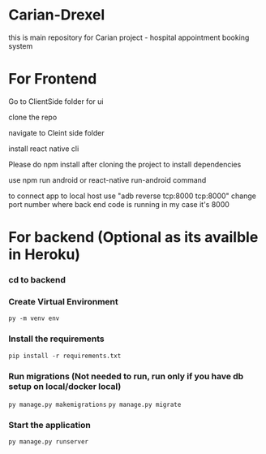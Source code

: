 # Carian-Drexel
this is main repository for Carian project - hospital appointment booking system 

# For Frontend

Go to ClientSide folder for ui 

clone the repo

navigate to Cleint side folder

install react native cli


Please do npm install after cloning the project to install dependencies

use npm run android or react-native run-android command

to connect app to local host use "adb reverse tcp:8000 tcp:8000" change port number where back end code is running in my case it's 8000

# For backend (Optional as its availble in Heroku)

### cd to backend

### Create Virtual Environment
`py -m venv env`

### Install the requirements
`pip install -r requirements.txt`

### Run migrations (Not needed to run, run only if you have db setup on local/docker local)
`py manage.py makemigrations`
`py manage.py migrate`

### Start the application
`py manage.py runserver`

